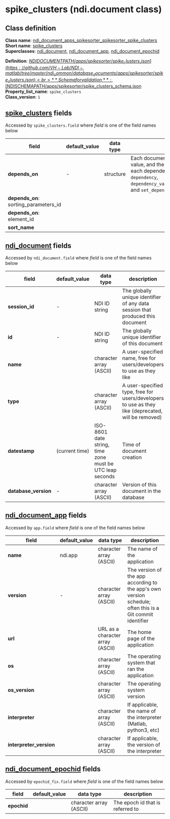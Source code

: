 # spike_clusters (ndi.document class)

## Class definition

**Class name**: [ndi_document_apps_spikesorter_spikesorter_spike_clusters](spike_clusters.md)<br>
**Short name**: [spike_clusters](spike_clusters.md)<br>
**Superclasses**: [ndi_document](../../ndi_document.md), [ndi_document_app](../../ndi_document_app.md), [ndi_document_epochid](../../ndi_document_epochid.md)

**Definition**: [$NDIDOCUMENTPATH/apps/spikesorter/spike_clusters.json](https://github.com/VH-Lab/NDI-matlab/tree/master/ndi_common/database_documents/apps/spikesorter/spike_clusters.json)<br>
**Schema for validation**: [$NDISCHEMAPATH/apps/spikesorter/spike_clusters_schema.json](https://github.com/VH-Lab/NDI-matlab/tree/master/ndi_common/schema_documents/apps/spikesorter/spike_clusters_schema.json)<br>
**Property_list_name**: `spike_clusters`<br>
**Class_version**: `1`<br>


## [spike_clusters](spike_clusters.md) fields

Accessed by `spike_clusters.field` where *field* is one of the field names below

| field | default_value | data type | description |
| --- | --- | --- | --- |
| **depends_on** | - | structure | Each document that this document depends on is listed; its document ID is given by the value, and the name indicates the type of dependency that exists. Note that the index for each dependency in the list below is arbitrary and can change. Use `ndi.document` methods `dependency`, `dependency_value`,`add_dependency_value_n`,`dependency_value_n`,`remove_dependency_value_n`, and `set_dependency_value` to read and edit `depends_on` fields of an `ndi.document`. |
| **depends_on**: sorting_parameters_id |  |  |  |
| **depends_on**: element_id |  |  |  |
| **sort_name** |  |  |  |


## [ndi_document](../../ndi_document.md) fields

Accessed by `ndi_document.field` where *field* is one of the field names below

| field | default_value | data type | description |
| --- | --- | --- | --- |
| **session_id** | - | NDI ID string | The globally unique identifier of any data session that produced this document |
| **id** | - | NDI ID string | The globally unique identifier of this document |
| **name** |  | character array (ASCII) | A user-specified name, free for users/developers to use as they like |
| **type** |  | character array (ASCII) | A user-specified type, free for users/developers to use as they like (deprecated, will be removed) |
| **datestamp** | (current time) | ISO-8601 date string, time zone must be UTC leap seconds | Time of document creation |
| **database_version** | - | character array (ASCII) | Version of this document in the database |


## [ndi_document_app](../../ndi_document_app.md) fields

Accessed by `app.field` where *field* is one of the field names below

| field | default_value | data type | description |
| --- | --- | --- | --- |
| **name** | ndi.app | character array (ASCII) | The name of the application |
| **version** | - | character array (ASCII) | The version of the app according to the app's own version schedule; often this is a Git commit identifier |
| **url** |  | URL as a character array (ASCII) | The home page of the application |
| **os** |  | character array (ASCII) | The operating system that ran the application |
| **os_version** |  | character array (ASCII) | The operating system version |
| **interpreter** |  | character array (ASCII) | If applicable, the name of the interpreter (Matlab, python3, etc) |
| **interpreter_version** |  | character array (ASCII) | If applicable, the version of the interpreter |


## [ndi_document_epochid](../../ndi_document_epochid.md) fields

Accessed by `epochid_fix.field` where *field* is one of the field names below

| field | default_value | data type | description |
| --- | --- | --- | --- |
| **epochid** |  | character array (ASCII) | The epoch id that is referred to |


